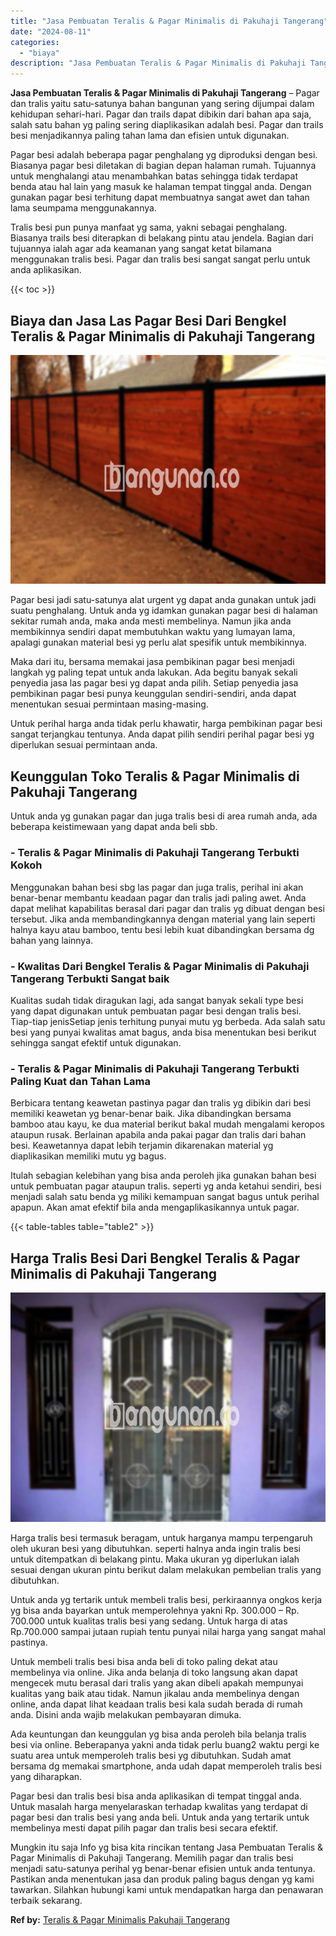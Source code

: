 ```yaml
---
title: "Jasa Pembuatan Teralis & Pagar Minimalis di Pakuhaji Tangerang"
date: "2024-08-11"
categories: 
  - "biaya"
description: "Jasa Pembuatan Teralis & Pagar Minimalis di Pakuhaji Tangerang. Mungkin itu saja Info yg bisa kita rincikan tentang Jasa Pembuatan Teralis & Pagar Minimalis..."
---
```


**Jasa Pembuatan Teralis & Pagar Minimalis di Pakuhaji Tangerang** – Pagar dan tralis yaitu satu-satunya bahan bangunan yang sering dijumpai dalam kehidupan sehari-hari. Pagar dan trails dapat dibikin dari bahan apa saja, salah satu bahan yg paling sering diaplikasikan adalah besi. Pagar dan trails besi menjadikannya paling tahan lama dan efisien untuk digunakan.

Pagar besi adalah beberapa pagar penghalang yg diproduksi dengan besi. Biasanya pagar besi diletakan di bagian depan halaman rumah. Tujuannya untuk menghalangi atau menambahkan batas sehingga tidak terdapat benda atau hal lain yang masuk ke halaman tempat tinggal anda. Dengan gunakan pagar besi terhitung dapat membuatnya sangat awet dan tahan lama seumpama menggunakannya.

Tralis besi pun punya manfaat yg sama, yakni sebagai penghalang. Biasanya trails besi diterapkan di belakang pintu atau jendela. Bagian dari tujuannya ialah agar ada keamanan yang sangat ketat bilamana menggunakan tralis besi. Pagar dan tralis besi sangat sangat perlu untuk anda aplikasikan.

{{< toc >}}

## Biaya dan Jasa Las Pagar Besi Dari Bengkel Teralis & Pagar Minimalis di Pakuhaji Tangerang

![Jasa Pembuatan Teralis & Pagar Minimalis di Pakuhaji Tangerang](/images/pagar-minimalis-murah-26.png)

Pagar besi jadi satu-satunya alat urgent yg dapat anda gunakan untuk jadi suatu penghalang. Untuk anda yg idamkan gunakan pagar besi di halaman sekitar rumah anda, maka anda mesti membelinya. Namun jika anda membikinnya sendiri dapat membutuhkan waktu yang lumayan lama, apalagi gunakan material besi yg perlu alat spesifik untuk membikinnya.

Maka dari itu, bersama memakai jasa pembikinan pagar besi menjadi langkah yg paling tepat untuk anda lakukan. Ada begitu banyak sekali penyedia jasa las pagar besi yg dapat anda pilih. Setiap penyedia jasa pembikinan pagar besi punya keunggulan sendiri-sendiri, anda dapat menentukan sesuai permintaan masing-masing.

Untuk perihal harga anda tidak perlu khawatir, harga pembikinan pagar besi sangat terjangkau tentunya. Anda dapat pilih sendiri perihal pagar besi yg diperlukan sesuai permintaan anda.

## Keunggulan Toko Teralis & Pagar Minimalis di Pakuhaji Tangerang

Untuk anda yg gunakan pagar dan juga tralis besi di area rumah anda, ada beberapa keistimewaan yang dapat anda beli sbb.

### \- Teralis & Pagar Minimalis di Pakuhaji Tangerang Terbukti Kokoh

Menggunakan bahan besi sbg las pagar dan juga tralis, perihal ini akan benar-benar membantu keadaan pagar dan tralis jadi paling awet. Anda dapat melihat kapabilitas berasal dari pagar dan tralis yg dibuat dengan besi tersebut. Jika anda membandingkannya dengan material yang lain seperti halnya kayu atau bamboo, tentu besi lebih kuat dibandingkan bersama dg bahan yang lainnya.

### \- Kwalitas Dari Bengkel Teralis & Pagar Minimalis di Pakuhaji Tangerang Terbukti Sangat baik

Kualitas sudah tidak diragukan lagi, ada sangat banyak sekali type besi yang dapat digunakan untuk pembuatan pagar besi dengan tralis besi. Tiap-tiap jenisSetiap jenis terhitung punyai mutu yg berbeda. Ada salah satu besi yang punyai kwalitas amat bagus, anda bisa menentukan besi berikut sehingga sangat efektif untuk digunakan.

### \- Teralis & Pagar Minimalis di Pakuhaji Tangerang Terbukti Paling Kuat dan Tahan Lama

Berbicara tentang keawetan pastinya pagar dan tralis yg dibikin dari besi memiliki keawetan yg benar-benar baik. Jika dibandingkan bersama bamboo atau kayu, ke dua material berikut bakal mudah mengalami keropos ataupun rusak. Berlainan apabila anda pakai pagar dan tralis dari bahan besi. Keawetannya dapat lebih terjamin dikarenakan material yg diaplikasikan memiliki mutu yg bagus.

Itulah sebagian kelebihan yang bisa anda peroleh jika gunakan bahan besi untuk pembuatan pagar ataupun tralis. seperti yg anda ketahui sendiri, besi menjadi salah satu benda yg miliki kemampuan sangat bagus untuk perihal apapun. Akan amat efektif bila anda mengaplikasikannya untuk pagar.

{{< table-tables table="table2" >}}

## Harga Tralis Besi Dari Bengkel Teralis & Pagar Minimalis di Pakuhaji Tangerang

![Jasa Pembuatan Teralis & Pagar Minimalis di Pakuhaji Tangerang](/images/teralis-minimalis-murah-11.png)

Harga tralis besi termasuk beragam, untuk harganya mampu terpengaruh oleh ukuran besi yang dibutuhkan. seperti halnya anda ingin tralis besi untuk ditempatkan di belakang pintu. Maka ukuran yg diperlukan ialah sesuai dengan ukuran pintu berikut dalam melakukan pembelian tralis yang dibutuhkan.

Untuk anda yg tertarik untuk membeli tralis besi, perkiraannya ongkos kerja yg bisa anda bayarkan untuk memperolehnya yakni Rp. 300.000 – Rp. 700.000 untuk kualitas tralis besi yang sedang. Untuk harga di atas Rp.700.000 sampai jutaan rupiah tentu punyai nilai harga yang sangat mahal pastinya.

Untuk membeli tralis besi bisa anda beli di toko paling dekat atau membelinya via online. Jika anda belanja di toko langsung akan dapat mengecek mutu berasal dari tralis yang akan dibeli apakah mempunyai kualitas yang baik atau tidak. Namun jikalau anda membelinya dengan online, anda dapat lihat keadaan tralis besi kala sudah berada di rumah anda. Disini anda wajib melakukan pembayaran dimuka.

Ada keuntungan dan keunggulan yg bisa anda peroleh bila belanja tralis besi via online. Beberapanya yakni anda tidak perlu buang2 waktu pergi ke suatu area untuk memperoleh tralis besi yg dibutuhkan. Sudah amat bersama dg memakai smartphone, anda udah dapat memperoleh tralis besi yang diharapkan.

Pagar besi dan tralis besi bisa anda aplikasikan di tempat tinggal anda. Untuk masalah harga menyelaraskan terhadap kwalitas yang terdapat di pagar besi dan tralis besi yang anda beli. Untuk anda yang tertarik untuk membelinya mesti dapat pilih pagar dan tralis besi secara efektif.

Mungkin itu saja Info yg bisa kita rincikan tentang Jasa Pembuatan Teralis & Pagar Minimalis di Pakuhaji Tangerang. Memilih pagar dan tralis besi menjadi satu-satunya perihal yg benar-benar efisien untuk anda tentunya. Pastikan anda menentukan jasa dan produk paling bagus dengan yg kami tawarkan. Silahkan hubungi kami untuk mendapatkan harga dan penawaran terbaik sekarang.

**Ref by:** [Teralis & Pagar Minimalis Pakuhaji Tangerang](https://id.wikipedia.org/wiki/Teralis)

